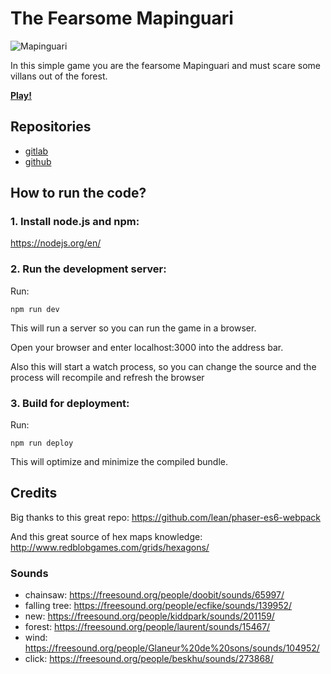 # The Fearsome Mapinguari

![Mapinguari](https://gitlab.com/andresmrm/mapinguari/raw/master/assets/images/cave2.png)

In this simple game you are the fearsome Mapinguari and must scare some villans out of the forest.

[**Play!**](http://andresmrm.gitlab.io/mapinguari/)

## Repositories

- [gitlab](https://gitlab.com/andresmrm/mapinguari)
- [github](https://github.com/andresmrm/mapinguari)

## How to run the code?

### 1. Install node.js and npm:

https://nodejs.org/en/

### 2. Run the development server:

Run:

```npm run dev```

This will run a server so you can run the game in a browser.

Open your browser and enter localhost:3000 into the address bar.

Also this will start a watch process, so you can change the source and the process will recompile and refresh the browser


### 3. Build for deployment:

Run:

```npm run deploy```

This will optimize and minimize the compiled bundle.

## Credits

Big thanks to this great repo:
https://github.com/lean/phaser-es6-webpack

And this great source of hex maps knowledge:
http://www.redblobgames.com/grids/hexagons/

### Sounds

- chainsaw: https://freesound.org/people/doobit/sounds/65997/
- falling tree: https://freesound.org/people/ecfike/sounds/139952/
- new: https://freesound.org/people/kiddpark/sounds/201159/
- forest: https://freesound.org/people/laurent/sounds/15467/
- wind: https://freesound.org/people/Glaneur%20de%20sons/sounds/104952/
- click: https://freesound.org/people/beskhu/sounds/273868/
